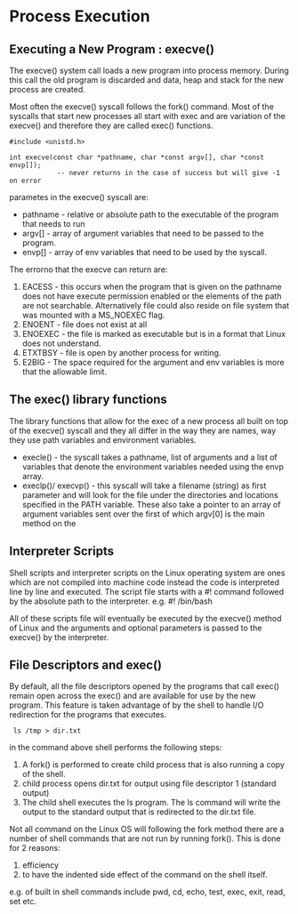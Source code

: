 # Process Execution 

## Executing a New Program : execve() 
The execve() system call loads a new program into process memory. During this call the old program
is discarded and data, heap and stack for the new process are created. 

Most often the execve() syscall follows the fork() command. Most of the syscalls that start new
processes all start with exec and are variation of the execve() and therefore they are called exec()
functions. 

```
#include <unistd.h> 

int execve(const char *pathname, char *const argv[], char *const envp[]); 
			-- never returns in the case of success but will give -1 on error

```
parametes in the execve() syscall are: 
* pathname - relative or absolute path to the executable of the program that needs to run 
* argv[] - array of argument variables that need to be passed to the program. 
* envp[] - array of env variables that need to be used by the syscall. 

The errorno that the execve can return are: 

1. EACESS - this occurs when the program that is given on the pathname does not have execute
   permission enabled or the elements of the path are not searchable. Alternatively file could also
   reside on file system that was mounted with a MS_NOEXEC flag. 
2. ENOENT - file does not exist at all 
3. ENOEXEC - the file is marked as executable but is in a format that Linux does not understand. 
4. ETXTBSY - file is open by another process for writing. 
5. E2BIG - The space required for the argument and env variables is more that the allowable limit. 


## The exec() library functions 
The library functions that allow for the exec of a new process all built on top of the execve()
syscall and they all differ in the way they are names, way they use path variables and environment
variables. 

* execle() - the syscall takes a pathname, list of arguments and a list of variables that denote the
  environment variables needed using the envp array. 
* execlp()/ execvp() - this syscall will take a filename (string) as first parameter and will look for the
  file under the directories and locations specified in the PATH variable. These also take a pointer
  to an array of argument variables sent over the first of which argv[0] is the main method on the

## Interpreter Scripts 
Shell scripts and interpreter scripts on the Linux operating system are ones which are not compiled
into machine code instead the code is interpreted line by line and executed. The script file starts
with a #! command followed by the absolute path to the interpreter. e.g. #! /bin/bash 

All of these scripts file will eventually be executed by the execve() method of Linux and the
arguments and optional parameters is passed to the execve() by the interpreter. 

## File Descriptors and exec() 
By default, all the file descriptors opened by the programs that call exec() remain open across the
exec() and are available for use by the new program. This feature is taken advantage of by the shell
to handle I/O redirection for the programs that executes. 

```
 ls /tmp > dir.txt 
```

in the command above shell performs the following steps: 
1. A fork() is performed to create child process that is also running a copy of the shell. 
2. child process opens dir.txt for output using file descriptor 1 (standard output) 
3. The child shell executes the ls program. The ls command will write the output to the standard
   output that is redirected to the dir.txt file. 

Not all command on the Linux OS will following the fork method there are a number of shell commands
that are not run by running fork(). This is done for 2 reasons: 
1. efficiency 
2. to have the indented side effect of the command on the shell itself. 

e.g. of built in shell commands include pwd, cd, echo, test, exec, exit, read, set etc. 




